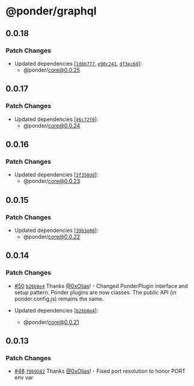 # @ponder/graphql

## 0.0.18

### Patch Changes

- Updated dependencies [[`1d6b777`](https://github.com/0xOlias/ponder/commit/1d6b77778d4004946ca4aafcdbac1aff1f6453a0), [`e90c241`](https://github.com/0xOlias/ponder/commit/e90c2410a33ea61a05d24f82c8aa2bafb0696612), [`df3ec60`](https://github.com/0xOlias/ponder/commit/df3ec601852556be788335c016c99710c4277487)]:
  - @ponder/core@0.0.25

## 0.0.17

### Patch Changes

- Updated dependencies [[`46c72f0`](https://github.com/0xOlias/ponder/commit/46c72f0f66364098eb2ea2c328259c46f78735d4)]:
  - @ponder/core@0.0.24

## 0.0.16

### Patch Changes

- Updated dependencies [[`3f358dd`](https://github.com/0xOlias/ponder/commit/3f358dddbcb4c0f7dfe427a9db847bd2388be019)]:
  - @ponder/core@0.0.23

## 0.0.15

### Patch Changes

- Updated dependencies [[`39b3e00`](https://github.com/0xOlias/ponder/commit/39b3e00ea29142e1b893ca2170116b9988e8f623)]:
  - @ponder/core@0.0.22

## 0.0.14

### Patch Changes

- [#50](https://github.com/0xOlias/ponder/pull/50) [`b26b0e4`](https://github.com/0xOlias/ponder/commit/b26b0e456674c2170bf23e84f79246f1a56e82d9) Thanks [@0xOlias](https://github.com/0xOlias)! - Changed PonderPlugin interface and setup pattern. Ponder plugins are now classes. The public API (in ponder.config.js) remains the same.

- Updated dependencies [[`b26b0e4`](https://github.com/0xOlias/ponder/commit/b26b0e456674c2170bf23e84f79246f1a56e82d9)]:
  - @ponder/core@0.0.21

## 0.0.13

### Patch Changes

- [#48](https://github.com/0xOlias/ponder/pull/48) [`79b9582`](https://github.com/0xOlias/ponder/commit/79b9582d115e11e731fcdcc999ab1c58e94572f3) Thanks [@0xOlias](https://github.com/0xOlias)! - Fixed port resolution to honor PORT env var

